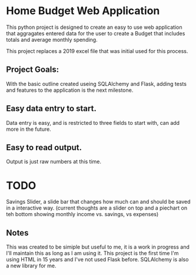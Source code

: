 # Home Budget Web Application 

This python project is designed to create an easy to use web application that aggragates entered data for the user to create a Budget that includes totals and average monthly spending. 

This project replaces a 2019 excel file that was initial used for this process. 

## Project Goals:
With the basic outline created useing SQLAlchemy and Flask, adding tests and features to the application is the next milestone. 



## Easy data entry to start. 
Data entry is easy, and is restricted to three fields to start with, can add more in the future. 

## Easy to read output. 

Output is just raw numbers at this time.

# TODO
 
Savings Slider, a slide bar that changes how much can and should be saved in a interactive way. 
(current thoughts are a slider on top and a piechart on teh bottom showing monthly income vs. savings, vs expenses)

## Notes

This was created to be simiple but useful to me, it is a work in progress and I'll maintain this as long as I am using it. 
This project is the first time I'm using HTML in 15 years and I've not used Flask before. SQLAlchemy is also a new library for me.  


